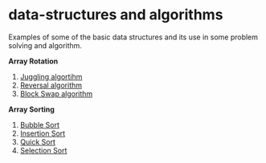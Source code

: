 # data-structures and algorithms
Examples of some of the basic data structures and its use in some problem solving and algorithm.


**Array Rotation**

1. [Juggling algortihm](https://github.com/kariyenas/data-structures/tree/master/array/array_rotation/juggling)
2. [Reversal algorithm](https://github.com/kariyenas/data-structures/blob/master/array/array_rotation/reversal_algorithm.cpp)
3. [Block Swap algorithm](https://github.com/kariyenas/data-structures/tree/master/array/array_rotation/block_swap)

**Array Sorting**
1. [Bubble Sort](https://github.com/apurvamayank/data-structures/blob/master/array/sorting/bubble_sort/bubble_sort.js)
2. [Insertion Sort](https://github.com/apurvamayank/data-structures/blob/master/array/sorting/insertion_sort/insertion_sort.js)
3. [Quick Sort](https://github.com/apurvamayank/data-structures/blob/master/array/sorting/quick_sort/quick_sort.js)
4. [Selection Sort](https://github.com/apurvamayank/data-structures/blob/master/array/sorting/selection_sort/selection_sort.js)
